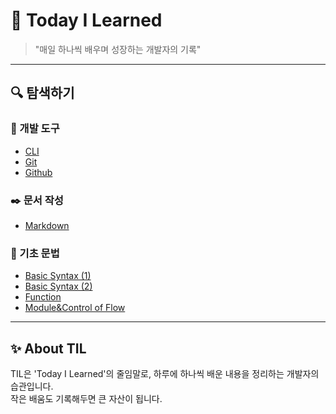 # 📖 Today I Learned

> "매일 하나씩 배우며 성장하는 개발자의 기록"

---

## 🔍 탐색하기

### 🔧 개발 도구
- [CLI](/cli/README.md)
- [Git](/git/README.md)
- [Github](/github/README.md)

### ✒️ 문서 작성
- [Markdown](/markdown/README.md)

### 🧱 기초 문법
- [Basic Syntax (1)](/basic_syntax_1/README.md)
- [Basic Syntax (2)](/basic_syntax_2/README.md)
- [Function](/function/README.md)
- [Module&Control of Flow](/module%20&%20control%20of%20flow/README.md)

---

## ✨ About TIL
TIL은 'Today I Learned'의 줄임말로, 하루에 하나씩 배운 내용을 정리하는 개발자의 습관입니다.  
작은 배움도 기록해두면 큰 자산이 됩니다.
